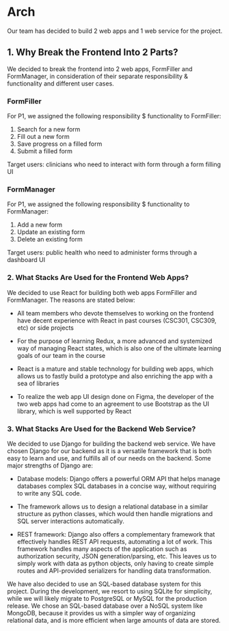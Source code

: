 # Arch

Our team has decided to build 2 web apps and 1 web service for the project.

## 1. Why Break the Frontend Into 2 Parts?

We decided to break the frontend into 2 web apps, FormFiller and FormManager, in consideration of their separate responsibility & functionality and different user cases.

### FormFiller

For P1, we assigned the following responsibility $ functionality to FormFiller:

1. Search for a new form
1. Fill out a new form
1. Save progress on a filled form
1. Submit a filled form

Target users: clinicians who need to interact with form through a form filling UI

### FormManager

For P1, we assigned the following responsibility $ functionality to FormManager:

1. Add a new form
1. Update an existing form
1. Delete an existing form

Target users: public health who need to administer forms through a dashboard UI

### 2. What Stacks Are Used for the Frontend Web Apps?

We decided to use React for building both web apps FormFiller and FormManager.
The reasons are stated below:

- All team members who devote themselves to working on the frontend have decent experience with React in past courses (CSC301, CSC309, etc) or side projects

- For the purpose of learning Redux, a more advanced and systemized way of managing React states, which is also one of the ultimate learning goals of our team in the course

- React is a mature and stable technology for building web apps, which allows us to fastly build a prototype and also enriching the app with a sea of libraries

- To realize the web app UI design done on Figma, the developer of the two web apps had come to an agreement to use Bootstrap as the UI library, which is well supported by React

### 3. What Stacks Are Used for the Backend Web Service?

We decided to use Django for building the backend web service. We have chosen Django for our backend as it is a versatile framework that is both easy to learn and use, and fulfills all of our needs on the backend. Some major strengths of Django are:

- Database models: Django offers a powerful ORM API that helps manage databases complex SQL databases in a concise way, without requiring to write any SQL code.

- The framework allows us to design a relational database in a similar structure as python classes, which would then handle migrations and SQL server interactions automatically.

- REST framework: Django also offers a complementary framework that effectively handles REST API requests, automating a lot of work. This framework handles many aspects of the application such as authorization security, JSON generation/parsing, etc. This leaves us to simply work with data as python objects, only having to create simple routes and API-provided serializers for handling data transformation.

We have also decided to use an SQL-based database system for this project. During the development, we resort to using SQLite for simplicity, while we will likely migrate to PostgreSQL or MySQL for the production release. We chose an SQL-based database over a NoSQL system like MongoDB, because it provides us with a simpler way of organizing relational data, and is more efficient when large amounts of data are stored.

